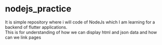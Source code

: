 # nodejs_practice
It is simple repository where i will code of NodeJs which I am learning for a backend of flutter applications.<br>
This is for understanding of how we can display html and json data and how can we link pages 